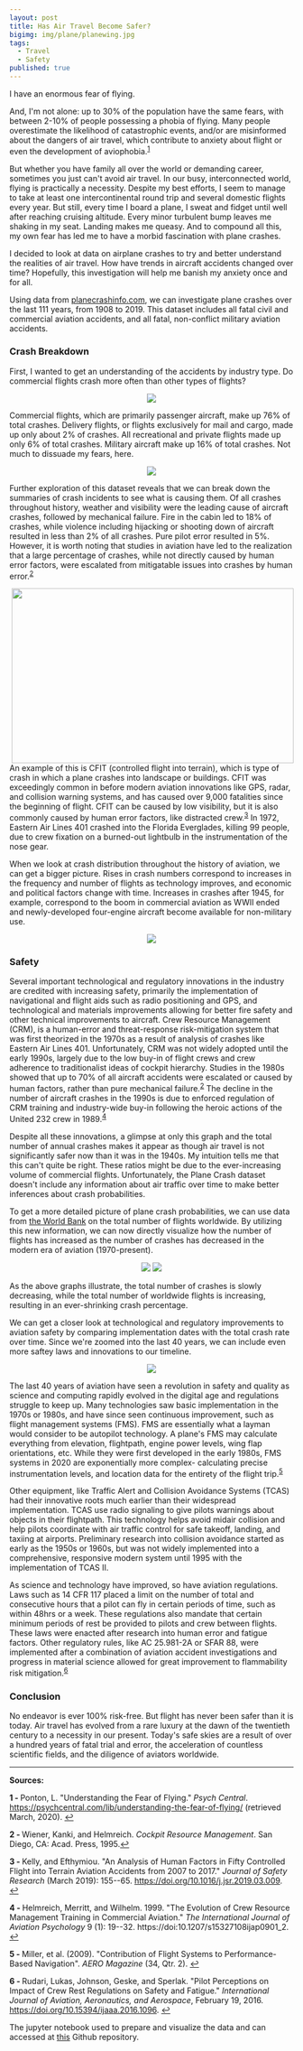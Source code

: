 ```yaml
---
layout: post
title: Has Air Travel Become Safer?
bigimg: img/plane/planewing.jpg
tags:
  - Travel
  - Safety
published: true
---
```





I have an enormous fear of flying.

And, I'm not alone: up to 30% of the population have the same fears, with between 2-10% of people possessing a phobia of flying. Many people overestimate the likelihood of catastrophic events, and/or are misinformed about the dangers of air travel, which contribute to anxiety about flight or even the development of aviophobia.<sup name="a1">[1](#f1)</sup>

But whether you have family all over the world or demanding career, sometimes you just can't avoid air travel. In our busy, interconnected world, flying is practically a necessity. Despite my best efforts, I seem to manage to take at least one intercontinental round trip and several domestic flights every year. But still, every time I board a plane, I sweat and fidget until well after reaching cruising altitude. Every minor turbulent bump leaves me shaking in my seat. Landing makes me queasy. And to compound all this, my own fear has led me to have a morbid fascination with plane crashes.

I decided to look at data on airplane crashes to try and better understand the realities of air travel. How have trends in aircraft accidents changed over time? Hopefully, this investigation will help me banish my anxiety once and for all.

Using data from [planecrashinfo.com](<http://www.planecrashinfo.com/database.htm> "planecrashinfo.com"), we can investigate plane crashes over the last 111 years, from 1908 to 2019. This dataset includes all fatal civil and commercial aviation accidents, and all fatal, non-conflict military aviation accidents.

### Crash Breakdown 

First, I wanted to get an understanding of the accidents by industry type. Do commercial flights crash more often than other types of flights?

<p align="center">
  <img src="/img/plane/pie.png"/>
</p>

Commercial flights, which are primarily passenger aircraft, make up 76% of total crashes. Delivery flights, or flights exclusively for mail and cargo, made up only about 2% of crashes. All recreational and private flights made up only 6% of total crashes. Military aircraft make up 16% of total crashes. Not much to dissuade my fears, here.


<p align="center">
  <img src="/img/plane/bar.png" />
</p>


Further exploration of this dataset reveals that we can break down the summaries of crash incidents to see what is causing them. Of all crashes throughout history, weather and visibility were the leading cause of aircraft crashes, followed by mechanical failure. Fire in the cabin led to 18% of crashes, while violence including hijacking or shooting down of aircraft resulted in less than 2% of all crashes. Pure pilot error resulted in 5%. However, it is worth noting that studies in aviation have led to the realization that a large percentage of crashes, while not directly caused by human error factors, were escalated from mitigatable issues into crashes by human error.<sup name="a2">[2](#f2)</sup>

<img align="right" width="500" height="310" src="/img/plane/EA401.jpg" />

An example of this is CFIT (controlled flight into terrain), which is type of crash in which a plane crashes into landscape or buildings. CFIT was exceedingly common in before modern aviation innovations like GPS, radar, and collision warning systems, and has caused over 9,000 fatalities since the beginning of flight. CFIT can be caused by low visibility, but it is also commonly caused by human error factors, like distracted crew.<sup name="a3">[3](#f3)</sup>  In 1972, Eastern Air Lines 401 crashed into the Florida Everglades, killing 99 people, due to crew fixation on a burned-out lightbulb in the instrumentation of the nose gear.



When we look at crash distribution throughout the history of aviation, we can get a bigger picture. Rises in crash numbers correspond to increases in the frequency and number of flights as technology improves, and economic and political factors change with time. Increases in crashes after 1945, for example, correspond to the boom in commercial aviation as WWII ended and newly-developed four-engine aircraft become available for non-military use.

<p align="center">
  <img src="/img/plane/hist.png"/>
</p>

### Safety 

Several important technological and regulatory innovations in the industry are credited with increasing safety, primarily the implementation of navigational and flight aids such as radio positioning and GPS, and technological and materials improvements allowing for better fire safety and other technical improvements to aircraft. Crew Resource Management (CRM), is a human-error and threat-response risk-mitigation system that was first theorized in the 1970s as a result of analysis of crashes like Eastern Air Lines 401. Unfortunately, CRM was not widely adopted until the early 1990s, largely due to the low buy-in of flight crews and crew adherence to traditionalist ideas of cockpit hierarchy. Studies in the 1980s showed that up to 70% of all aircraft accidents were escalated or caused by human factors, rather than pure mechanical failure.<sup name="a2">[2](#f2)</sup> The decline in the number of aircraft crashes in the 1990s is due to enforced regulation of CRM training and industry-wide buy-in following the heroic actions of the United 232 crew in 1989.<sup name="a4">[4](#f4)</sup>

Despite all these innovations, a glimpse at only this graph and the total number of annual crashes makes it appear as though air travel is not significantly safer now than it was in the 1940s. My intuition tells me that this can't quite be right. These ratios might be due to the ever-increasing volume of commercial flights. Unfortunately, the Plane Crash dataset doesn't include any information about air traffic over time to make better inferences about crash probabilities.

To get a more detailed picture of plane crash probabilities, we can use data from [the World Bank](<https://data.worldbank.org/indicator/IS.AIR.DPRT?most_recent_year_desc=false> "World Bank") on the total number of flights worldwide. By utilizing this new information, we can now directly visualize how the number of flights has increased as the number of crashes has decreased in the modern era of aviation (1970-present).


<p align="center">
  <img src="/img/plane/line1.png" />
  <img src="/img/plane/line2edit.png" />
</p>

As the above graphs illustrate, the total number of crashes is slowly decreasing, while the total number of worldwide flights is increasing, resulting in an ever-shrinking crash percentage. 

We can get a closer look at technological and regulatory improvements to aviation safety by comparing implementation dates with the total crash rate over time. Since we're zoomed into the last 40 years, we can include even more saftey laws and innovations to our timeline. 

<p align="center">
  <img src="/img/plane/line.png"/>
</p>


The last 40 years of aviation have seen a revolution in safety and quality as science and computing rapidly evolved in the digital age and regulations struggle to keep up. Many technologies saw basic implementation in the 1970s or 1980s, and have since seen continuous improvement, such as flight management systems (FMS). FMS are essentially what a layman would consider to be autopilot technology. A plane's FMS may calculate everything from elevation, flightpath, engine power levels, wing flap orientations, etc. While they were first developed in the early 1980s, FMS systems in 2020 are exponentially more complex- calculating precise instrumentation levels, and location data for the entirety of the flight trip.<sup name="a5">[5](#f5)</sup>

Other equipment, like Traffic Alert and Collision Avoidance Systems (TCAS) had their innovative roots much earlier than their widespread implementation. TCAS use radio signaling to give pilots warnings about objects in their flightpath. This technology helps avoid midair collision and help pilots coordinate with air traffic control for safe takeoff, landing, and taxiing at airports. Preliminary research into collision avoidance started as early as the 1950s or 1960s, but was not widely implemented into a comprehensive, responsive modern system until 1995 with the implementation of TCAS II. 


As science and technology have improved, so have aviation regulations. Laws such as 14 CFR 117 placed a limit on the number of total and consecutive hours that a pilot can fly in certain periods of time, such as within 48hrs or a week. These regulations also mandate that certain minimum periods of rest be provided to pilots and crew between flights. These laws were enacted after research into human error and fatigue factors. Other regulatory rules, like AC 25.981-2A or SFAR 88, were implemented after a combination of aviation accident investigations and progress in material science allowed for great improvement to flammability risk mitigation.<sup name="a6">[6](#f6)</sup>



### Conclusion


No endeavor is ever 100% risk-free. But flight has never been safer than it is today. Air travel has evolved from a rare luxury at the dawn of the twentieth century to a necessity in our present. Today's safe skies are a result of over a hundred years of fatal trial and error, the acceleration of countless scientific fields, and the diligence of aviators worldwide. 


--- 

**Sources:**


<b name="f1">1 - </b> Ponton, L. \"Understanding the Fear of Flying.\" *Psych Central*. https://psychcentral.com/lib/understanding-the-fear-of-flying/ (retrieved March, 2020). [↩](#a1)

<b name="f2">2 - </b>  Wiener, Kanki, and Helmreich. *Cockpit Resource Management*. San Diego, CA: Acad. Press, 1995.[↩](#a2)

<b name="f3">3 - </b>  Kelly, and Efthymiou. "An Analysis of Human Factors in Fifty Controlled Flight into Terrain Aviation Accidents from 2007 to 2017." *Journal of Safety Research* (March 2019): 155--65. https://doi.org/10.1016/j.jsr.2019.03.009. [↩](#a3)

<b name="f4">4 - </b> Helmreich, Merritt, and Wilhelm. 1999. "The Evolution of Crew Resource Management Training in Commercial Aviation." *The International Journal of Aviation Psychology* 9 (1): 19--32. https://doi:10.1207/s15327108ijap0901\_2. [↩](#a4)

<b name="f5">5 - </b> Miller, et al. (2009). \"Contribution of Flight Systems to Performance-Based Navigation\". *AERO Magazine* (34, Qtr. 2). [↩](#a5)

<b name="f6">6 - </b> Rudari, Lukas, Johnson, Geske, and Sperlak. "Pilot Perceptions on Impact of Crew Rest Regulations on Safety and Fatigue." *International Journal of Aviation, Aeronautics, and Aerospace*, February 19, 2016. https://doi.org/10.15394/ijaaa.2016.1096. [↩](#a6)

The jupyter notebook used to prepare and visualize the data and can accessed at [this](<https://github.com/maiali13/DS13-Unit1-Build> "maiali13") Github repository.
